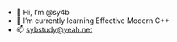 - 👋 Hi, I’m @sy4b
- 🌱 I’m currently learning Effective Modern C++
- 📫 sybstudy@yeah.net

<!---
sy4b/sy4b is a ✨ special ✨ repository because its `README.md` (this file) appears on your GitHub profile.
You can click the Preview link to take a look at your changes.
--->
